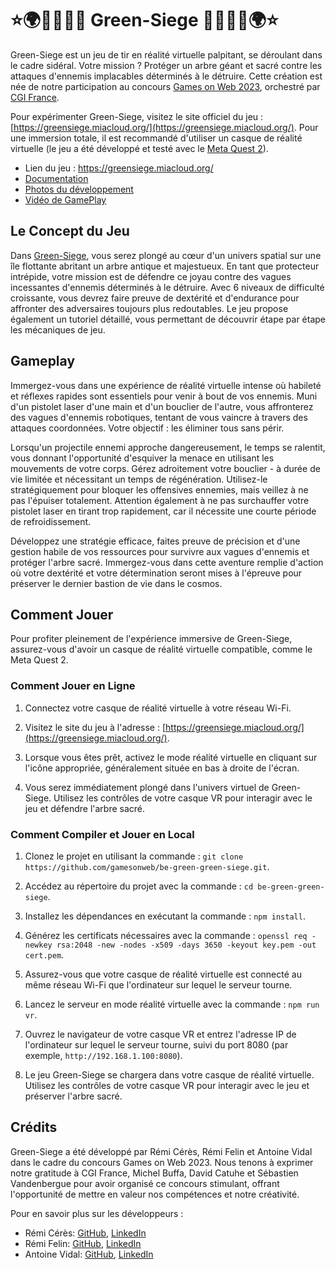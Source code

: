 # ⭐🌍🤖🔫🧑🌳 Green-Siege 🌳🧑🔫🤖🌍⭐

Green-Siege est un jeu de tir en réalité virtuelle palpitant, se déroulant dans le cadre sidéral. Votre mission ? Protéger un arbre géant et sacré contre les attaques d'ennemis implacables déterminés à le détruire. Cette création est née de notre participation au concours [Games on Web 2023](https://www.cgi.com/france/fr-fr/event/games-on-web-2023), orchestré par [CGI France](https://www.cgi.com/france/fr-fr/).

Pour expérimenter Green-Siege, visitez le site officiel du jeu : [https://greensiege.miacloud.org/](https://greensiege.miacloud.org/). Pour une immersion totale, il est recommandé d'utiliser un casque de réalité virtuelle (le jeu a été développé et testé avec le [Meta Quest 2](https://www.meta.com/fr/en/quest/products/quest-2/)).

- Lien du jeu : https://greensiege.miacloud.org/
- [Documentation](./DOCUMENTATION.md)
- [Photos du développement](https://photos.app.goo.gl/UehrKyVD4UDjgxXX9)
- [Vidéo de GamePlay](https://youtu.be/cvqwD1WY90I)

## Le Concept du Jeu

Dans [Green-Siege](https://greensiege.miacloud.org/), vous serez plongé au cœur d'un univers spatial sur une île flottante abritant un arbre antique et majestueux. En tant que protecteur intrépide, votre mission est de défendre ce joyau contre des vagues incessantes d'ennemis déterminés à le détruire. Avec 6 niveaux de difficulté croissante, vous devrez faire preuve de dextérité et d'endurance pour affronter des adversaires toujours plus redoutables. Le jeu propose également un tutoriel détaillé, vous permettant de découvrir étape par étape les mécaniques de jeu.

## Gameplay

Immergez-vous dans une expérience de réalité virtuelle intense où habileté et réflexes rapides sont essentiels pour venir à bout de vos ennemis. Muni d'un pistolet laser d'une main et d'un bouclier de l'autre, vous affronterez des vagues d'ennemis robotiques, tentant de vous vaincre à travers des attaques coordonnées. Votre objectif : les éliminer tous sans périr.

Lorsqu'un projectile ennemi approche dangereusement, le temps se ralentit, vous donnant l'opportunité d'esquiver la menace en utilisant les mouvements de votre corps. Gérez adroitement votre bouclier - à durée de vie limitée et nécessitant un temps de régénération. Utilisez-le stratégiquement pour bloquer les offensives ennemies, mais veillez à ne pas l'épuiser totalement. Attention également à ne pas surchauffer votre pistolet laser en tirant trop rapidement, car il nécessite une courte période de refroidissement.

Développez une stratégie efficace, faites preuve de précision et d'une gestion habile de vos ressources pour survivre aux vagues d'ennemis et protéger l'arbre sacré. Immergez-vous dans cette aventure remplie d'action où votre dextérité et votre détermination seront mises à l'épreuve pour préserver le dernier bastion de vie dans le cosmos.

## Comment Jouer

Pour profiter pleinement de l'expérience immersive de Green-Siege, assurez-vous d'avoir un casque de réalité virtuelle compatible, comme le Meta Quest 2.

### Comment Jouer en Ligne

1. Connectez votre casque de réalité virtuelle à votre réseau Wi-Fi.
  
2. Visitez le site du jeu à l'adresse : [https://greensiege.miacloud.org/](https://greensiege.miacloud.org/).
  
3. Lorsque vous êtes prêt, activez le mode réalité virtuelle en cliquant sur l'icône appropriée, généralement située en bas à droite de l'écran.
  
4. Vous serez immédiatement plongé dans l'univers virtuel de Green-Siege. Utilisez les contrôles de votre casque VR pour interagir avec le jeu et défendre l'arbre sacré.

### Comment Compiler et Jouer en Local

1. Clonez le projet en utilisant la commande : `git clone https://github.com/gamesonweb/be-green-green-siege.git`.
  
2. Accédez au répertoire du projet avec la commande : `cd be-green-green-siege`.
  
3. Installez les dépendances en exécutant la commande : `npm install`.
  
4. Générez les certificats nécessaires avec la commande : `openssl req -newkey rsa:2048 -new -nodes -x509 -days 3650 -keyout key.pem -out cert.pem`.
  
5. Assurez-vous que votre casque de réalité virtuelle est connecté au même réseau Wi-Fi que l'ordinateur sur lequel le serveur tourne.
  
6. Lancez le serveur en mode réalité virtuelle avec la commande : `npm run vr`.
  
7. Ouvrez le navigateur de votre casque VR et entrez l'adresse IP de l'ordinateur sur lequel le serveur tourne, suivi du port 8080 (par exemple, `http://192.168.1.100:8080`).
  
8. Le jeu Green-Siege se chargera dans votre casque de réalité virtuelle. Utilisez les contrôles de votre casque VR pour interagir avec le jeu et préserver l'arbre sacré.
  
## Crédits

Green-Siege a été développé par Rémi Cérès, Rémi Felin et Antoine Vidal dans le cadre du concours Games on Web 2023. Nous tenons à exprimer notre gratitude à CGI France, Michel Buffa, David Catuhe et Sébastien Vandenbergue pour avoir organisé ce concours stimulant, offrant l'opportunité de mettre en valeur nos compétences et notre créativité.

Pour en savoir plus sur les développeurs :

- Rémi Cérès: [GitHub](https://github.com/remiceres), [LinkedIn](https://www.linkedin.com/in/remiceres/)
- Rémi Felin: [GitHub](https://github.com/RemiFELIN), [LinkedIn](https://www.linkedin.com/in/r%C3%A9mi-felin-b100b8173/)
- Antoine Vidal: [GitHub](https://github.com/Brotherta), [LinkedIn](https://www.linkedin.com/in/antoine-vidal-mazuy)